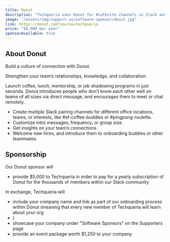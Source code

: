 ```yaml
---
title: Donut
description: "Techqueria uses Donut for #cafecito channels in Slack and with a sponsor, we can use Donut to facilitate thousands of connections between Latinx professionals in the tech industry. $5,000 per year."
image: "/assets/img/support-us/software-sponsor/donut.jpg"
link: https://donut.com?source=techqueria
price: "$5,000 per year"
sponsorAvailable: true
---
```


## About Donut

Build a culture of connection with Donut.

Strengthen your team’s relationships, knowledge, and collaboration.

Launch coffee, lunch, mentorship, or job shadowing programs in just seconds. Donut introduces people who don’t know each other well on teams of all sizes via direct message, and encourages them to meet or chat remotely.

- Create multiple Slack pairing channels for different office locations, teams, or interests, like #sf-coffee-buddies or #pingpong-roulette.
- Customize intro messages, frequency, or group size.
- Get insights on your team’s connections.
- Welcome new hires, and introduce them to onboarding buddies or other teammates.

## Sponsorship

Our Donut sponsor will

- provide $5,000 to Techqueria in order to pay for a yearly subscription of Donut for the thousands of members within our Slack community

In exchange, Techqueria will

- include your company name and link as part of our onboarding process within Donut (meaning that every new member of Techqueria will learn about your org
- )
- showcase your company under "Software Sponsors" on the Supporters page
- provide an event package worth $1,250 to your company
